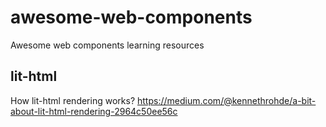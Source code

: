 # awesome-web-components
Awesome web components learning resources


## lit-html

How lit-html rendering works?
https://medium.com/@kennethrohde/a-bit-about-lit-html-rendering-2964c50ee56c

